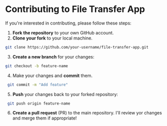 # Contributing to File Transfer App

If you're interested in contributing, please follow these steps:

1. **Fork the repository** to your own GitHub account.
2. **Clone your fork** to your local machine.
  ```bash
  git clone https://github.com/your-username/file-transfer-app.git
  ```
3. **Create a new branch** for your changes:
  ```bash
  git checkout -b feature-name
  ```
4. Make your changes and **commit** them.
  ```bash
   git commit -m "Add feature"
  ```
5. **Push** your changes back to your forked repository:
  ```bash
   git push origin feature-name
  ```
6. **Create a pull request** (PR) to the main repository. I'll review yor changes and merge them if appropriate!
